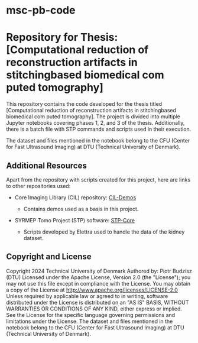 # msc-pb-code

# Repository for Thesis: [Computational reduction of reconstruction artifacts in stitchingbased biomedical com puted tomography]

This repository contains the code developed for the thesis titled [Computational reduction of reconstruction artifacts in stitchingbased biomedical com puted tomography]. 
The project is divided into multiple Jupyter notebooks covering phases 1, 2, and 3 of the thesis. 
Additionally, there is a batch file with STP commands and scripts used in their execution.

The dataset and files mentioned in the notebook belong to the CFU (Center for Fast Ultrasound Imaging) at DTU (Technical University of Denmark).

## Additional Resources

Apart from the repository with scripts created for this project, here are links to other repositories used:

- Core Imaging Library (CIL) repository: [CIL-Demos](https://github.com/TomographicImaging/CIL-Demos)
  - Contains demos used as a basis in this project.

- SYRMEP Tomo Project (STP) software: [STP-Core](https://github.com/ElettraSciComp/STP-Core/tree/master/STP-Core)
  - Scripts developed by Elettra used to handle the data of the kidney dataset.

## Copyright and License

Copyright 2024 Technical University of Denmark
Authored by: Piotr Budzisz (DTU)
Licensed under the Apache License, Version 2.0 (the "License");
you may not use this file except in compliance with the License.
You may obtain a copy of the License at
http://www.apache.org/licenses/LICENSE-2.0
Unless required by applicable law or agreed to in writing, software
distributed under the License is distributed on an "AS IS" BASIS,
WITHOUT WARRANTIES OR CONDITIONS OF ANY KIND, either express or implied.
See the License for the specific language governing permissions and
limitations under the License.
The dataset and files mentioned in the notebook belong to the CFU (Center for Fast Ultrasound Imaging) at DTU (Technical University of Denmark).
